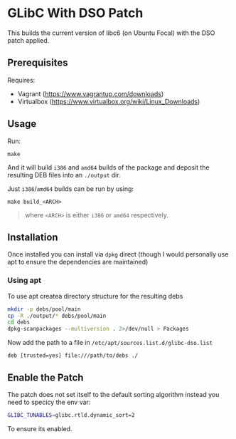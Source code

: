 # GLibC With DSO Patch

This builds the current version of libc6 (on Ubuntu Focal) with the DSO patch applied.

## Prerequisites

Requires:

* Vagrant (https://www.vagrantup.com/downloads)
* Virtualbox (https://www.virtualbox.org/wiki/Linux_Downloads)

## Usage

Run:

```
make
```

And it will build `i386` and `amd64` builds of the package and deposit the resulting DEB files into an `./output` dir.

Just `i386`/`amd64` builds can be run by using:

```
make build_<ARCH>
```

> where `<ARCH>` is either `i386` or `amd64` respectively.

## Installation

Once installed you can install via `dpkg` direct (though I would personally use apt to ensure the dependencies are maintained)

### Using apt

To use apt createa directory structure for the resulting debs

```bash
mkdir -p debs/pool/main
cp -R ./output/* debs/pool/main
cd debs
dpkg-scanpackages --multiversion . 2>/dev/null > Packages
```

Now add the path to a file in `/etc/apt/sources.list.d/glibc-dso.list`

```text
deb [trusted=yes] file:///path/to/debs ./
```

## Enable the Patch

The patch does not set itself to the default sorting algorithm instead you need to specicy the env var:

```bash
GLIBC_TUNABLES=glibc.rtld.dynamic_sort=2
```

To ensure its enabled.
